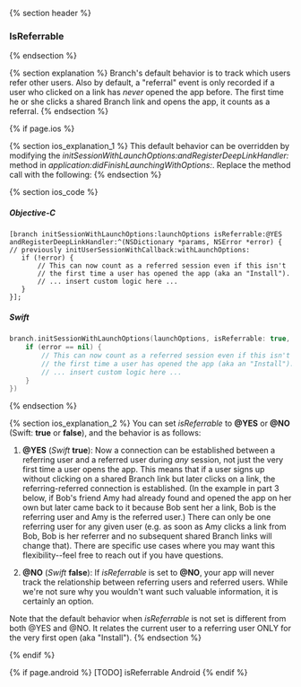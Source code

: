 {% section header %}
### IsReferrable
{% endsection %}


{% section explanation %}
Branch's default behavior is to track which users refer other users. Also by default, a "referral" event is only recorded if a user who clicked on a link has *never* opened the app before. The first time he or she clicks a shared Branch link and opens the app, it counts as a referral.
{% endsection %}

<!--- iOS -->
{% if page.ios %}

<!---    iOS explanation 1 -->
{% section ios_explanation_1 %}
This default behavior can be overridden by modifying the _initSessionWithLaunchOptions:andRegisterDeepLinkHandler:_ method in _application:didFinishLaunchingWithOptions:_. Replace the method call with the following:
{% endsection %}
<!---    /iOS explanation 1 -->


<!---    iOS code -->
{% section ios_code %}
##### Objective-C
~~~ objc
[branch initSessionWithLaunchOptions:launchOptions isReferrable:@YES andRegisterDeepLinkHandler:^(NSDictionary *params, NSError *error) {     // previously initUserSessionWithCallback:withLaunchOptions:
   if (!error) {
       // This can now count as a referred session even if this isn't
       // the first time a user has opened the app (aka an "Install").
       // ... insert custom logic here ...
   }
}];
~~~

##### Swift
~~~swift
branch.initSessionWithLaunchOptions(launchOptions, isReferrable: true, andRegisterDeepLinkHandler: { params, error in
    if (error == nil) {
        // This can now count as a referred session even if this isn't
        // the first time a user has opened the app (aka an "Install").
        // ... insert custom logic here ...
    }
})
~~~
{% endsection %}
<!---    /iOS code -->


<!---    iOS explanation 2 -->
{% section ios_explanation_2 %}
You can set _isReferrable_ to **@YES** or **@NO** (Swift: **true** or **false**), and the behavior is as follows:

1. **@YES** (_Swift_ **true**): Now a connection can be established between a referring user and a referred user during _any_ session, not just the very first time a user opens the app. This means that if a user signs up without clicking on a shared Branch link but later clicks on a link, the referring-referred connection is established. (In the example in part 3 below, if Bob's friend Amy had already found and opened the app on her own but later came back to it because Bob sent her a link, Bob is the referring user and Amy is the referred user.) There can only be one referring user for any given user (e.g. as soon as Amy clicks a link from Bob, Bob is her referrer and no subsequent shared Branch links will change that). There are specific use cases where you may want this flexibility--feel free to reach out if you have questions.

2. **@NO** (_Swift_ **false**): If _isReferrable_ is set to **@NO**, your app will never track the relationship between referring users and referred users. While we're not sure why you wouldn't want such valuable information, it is certainly an option.

Note that the default behavior when _isReferrable_ is not set is different from both @YES and @NO. It relates the current user to a referring user ONLY for the very first open (aka "Install").
{% endsection %}
<!---    /iOS explanation 2 -->

{% endif %}
<!--- /iOS -->

{% if page.android %}
[TODO] isReferrable Android
{% endif %}
